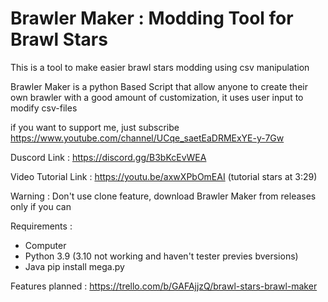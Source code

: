 # Brawler Maker : Modding Tool for Brawl Stars
This is a tool to make easier brawl stars modding using csv manipulation

Brawler Maker is a python Based Script that allow anyone to create their own brawler with a good amount of customization, it uses user input to modify csv-files

if you want to support me, just subscribe
https://www.youtube.com/channel/UCqe_saetEaDRMExYE-y-7Gw

Duscord Link : https://discord.gg/B3bKcEvWEA

Video Tutorial Link : https://youtu.be/axwXPbOmEAI (tutorial stars at 3:29)

Warning : Don't use clone feature, download Brawler Maker from releases only if you can

Requirements :
- Computer
- Python 3.9 (3.10 not working and haven't tester previes bversions)
- Java
pip install mega.py


Features planned :
https://trello.com/b/GAFAjjzQ/brawl-stars-brawl-maker
